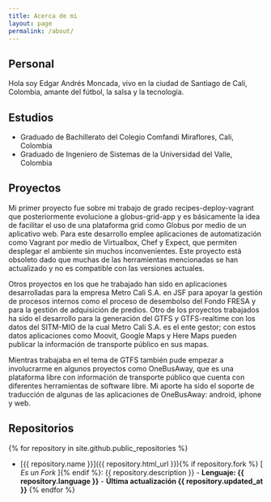 ```yaml
---
title: Acerca de mi
layout: page
permalink: /about/
---
```


## Personal

Hola soy Edgar Andrés Moncada, vivo en la ciudad de Santiago de Cali, Colombia, amante del fútbol, la salsa y la tecnología.

## Estudios
* Graduado de Bachillerato del Colegio Comfandi Miraflores, Cali, Colombia
* Graduado de Ingeniero de Sistemas de la Universidad del Valle, Colombia

## Proyectos
Mi primer proyecto fue sobre mi trabajo de grado recipes-deploy-vagrant que posteriormente evolucione a globus-grid-app y es básicamente la idea de facilitar el uso de una plataforma grid como Globus por medio de un aplicativo web. Para este desarrollo emplee aplicaciones de automatización como Vagrant por medio de Virtualbox, Chef y Expect, que permiten desplegar el ambiente sin muchos inconvenientes. Este proyecto está obsoleto dado que muchas de las herramientas mencionadas se han actualizado y no es compatible con las versiones actuales.

Otros proyectos en los que he trabajado han sido en aplicaciones desarrolladas para la empresa Metro Cali S.A. en JSF para apoyar la gestión de procesos internos como el proceso de desembolso del Fondo FRESA y para la gestión de adquisición de predios. Otro de los proyectos trabajados ha sido el desarrollo para la generación del GTFS y GTFS-realtime con los datos del SITM-MIO de la cual Metro Cali S.A. es el ente gestor; con estos datos aplicaciones como Moovit, Google Maps y Here Maps pueden publicar la información de transporte público en sus mapas.

Mientras trabajaba en el tema de GTFS también pude empezar a involucrarme en algunos proyectos como OneBusAway, que es una plataforma libre con información de transporte público que cuenta con diferentes herramientas de software libre. Mi aporte ha sido el soporte de traducción de algunas de las aplicaciones de OneBusAway: android, iphone y web.

## Repositorios

{% for repository in site.github.public_repositories %}
  * [{{ repository.name }}]({{ repository.html_url }}){% if repository.fork %} [ _Es un Fork_ ]{% endif %}: {{ repository.description }} - **Lenguaje: {{ repository.language }}** - **Última actualización {{ repository.updated_at }}**
{% endfor %}
